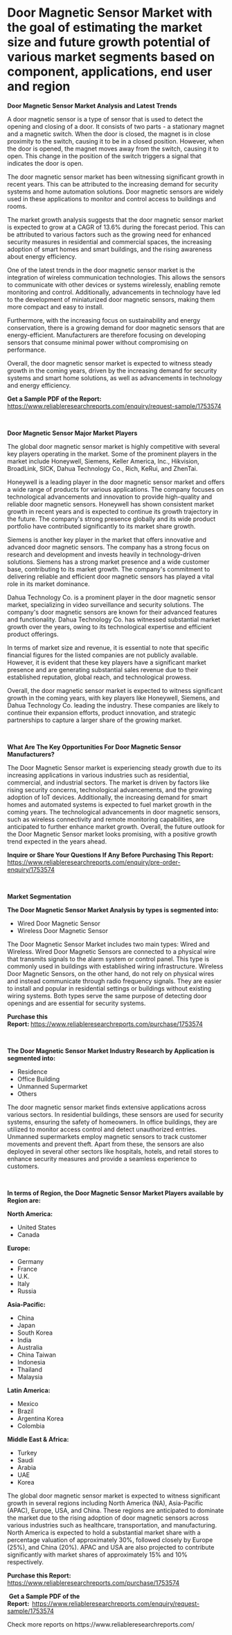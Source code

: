 <p><h1>Door Magnetic Sensor Market with the goal of estimating the market size and future growth potential of various market segments based on component, applications, end user and region</h1></p><p><strong>Door Magnetic Sensor Market Analysis and Latest Trends</strong></p>
<p><p>A door magnetic sensor is a type of sensor that is used to detect the opening and closing of a door. It consists of two parts - a stationary magnet and a magnetic switch. When the door is closed, the magnet is in close proximity to the switch, causing it to be in a closed position. However, when the door is opened, the magnet moves away from the switch, causing it to open. This change in the position of the switch triggers a signal that indicates the door is open.</p><p>The door magnetic sensor market has been witnessing significant growth in recent years. This can be attributed to the increasing demand for security systems and home automation solutions. Door magnetic sensors are widely used in these applications to monitor and control access to buildings and rooms.</p><p>The market growth analysis suggests that the door magnetic sensor market is expected to grow at a CAGR of 13.6% during the forecast period. This can be attributed to various factors such as the growing need for enhanced security measures in residential and commercial spaces, the increasing adoption of smart homes and smart buildings, and the rising awareness about energy efficiency.</p><p>One of the latest trends in the door magnetic sensor market is the integration of wireless communication technologies. This allows the sensors to communicate with other devices or systems wirelessly, enabling remote monitoring and control. Additionally, advancements in technology have led to the development of miniaturized door magnetic sensors, making them more compact and easy to install.</p><p>Furthermore, with the increasing focus on sustainability and energy conservation, there is a growing demand for door magnetic sensors that are energy-efficient. Manufacturers are therefore focusing on developing sensors that consume minimal power without compromising on performance.</p><p>Overall, the door magnetic sensor market is expected to witness steady growth in the coming years, driven by the increasing demand for security systems and smart home solutions, as well as advancements in technology and energy efficiency.</p></p>
<p><strong>Get a Sample PDF of the Report:&nbsp;</strong> <a href="https://www.reliableresearchreports.com/enquiry/request-sample/1753574">https://www.reliableresearchreports.com/enquiry/request-sample/1753574</a></p>
<p>&nbsp;</p>
<p><strong>Door Magnetic Sensor Major Market Players</strong></p>
<p><p>The global door magnetic sensor market is highly competitive with several key players operating in the market. Some of the prominent players in the market include Honeywell, Siemens, Keller America, Inc., Hikvision, BroadLink, SICK, Dahua Technology Co., Rich, KeRui, and ZhenTai.</p><p>Honeywell is a leading player in the door magnetic sensor market and offers a wide range of products for various applications. The company focuses on technological advancements and innovation to provide high-quality and reliable door magnetic sensors. Honeywell has shown consistent market growth in recent years and is expected to continue its growth trajectory in the future. The company's strong presence globally and its wide product portfolio have contributed significantly to its market share growth.</p><p>Siemens is another key player in the market that offers innovative and advanced door magnetic sensors. The company has a strong focus on research and development and invests heavily in technology-driven solutions. Siemens has a strong market presence and a wide customer base, contributing to its market growth. The company's commitment to delivering reliable and efficient door magnetic sensors has played a vital role in its market dominance.</p><p>Dahua Technology Co. is a prominent player in the door magnetic sensor market, specializing in video surveillance and security solutions. The company's door magnetic sensors are known for their advanced features and functionality. Dahua Technology Co. has witnessed substantial market growth over the years, owing to its technological expertise and efficient product offerings.</p><p>In terms of market size and revenue, it is essential to note that specific financial figures for the listed companies are not publicly available. However, it is evident that these key players have a significant market presence and are generating substantial sales revenue due to their established reputation, global reach, and technological prowess.</p><p>Overall, the door magnetic sensor market is expected to witness significant growth in the coming years, with key players like Honeywell, Siemens, and Dahua Technology Co. leading the industry. These companies are likely to continue their expansion efforts, product innovation, and strategic partnerships to capture a larger share of the growing market.</p></p>
<p>&nbsp;</p>
<p><strong>What Are The Key Opportunities For Door Magnetic Sensor Manufacturers?</strong></p>
<p><p>The Door Magnetic Sensor market is experiencing steady growth due to its increasing applications in various industries such as residential, commercial, and industrial sectors. The market is driven by factors like rising security concerns, technological advancements, and the growing adoption of IoT devices. Additionally, the increasing demand for smart homes and automated systems is expected to fuel market growth in the coming years. The technological advancements in door magnetic sensors, such as wireless connectivity and remote monitoring capabilities, are anticipated to further enhance market growth. Overall, the future outlook for the Door Magnetic Sensor market looks promising, with a positive growth trend expected in the years ahead.</p></p>
<p><strong>Inquire or Share Your Questions If Any Before Purchasing This Report:</strong> <a href="https://www.reliableresearchreports.com/enquiry/pre-order-enquiry/1753574">https://www.reliableresearchreports.com/enquiry/pre-order-enquiry/1753574</a></p>
<p>&nbsp;</p>
<p><strong>Market Segmentation</strong></p>
<p><strong>The Door Magnetic Sensor Market Analysis by types is segmented into:</strong></p>
<p><ul><li>Wired Door Magnetic Sensor</li><li>Wireless Door Magnetic Sensor</li></ul></p>
<p><p>The Door Magnetic Sensor Market includes two main types: Wired and Wireless. Wired Door Magnetic Sensors are connected to a physical wire that transmits signals to the alarm system or control panel. This type is commonly used in buildings with established wiring infrastructure. Wireless Door Magnetic Sensors, on the other hand, do not rely on physical wires and instead communicate through radio frequency signals. They are easier to install and popular in residential settings or buildings without existing wiring systems. Both types serve the same purpose of detecting door openings and are essential for security systems.</p></p>
<p><strong>Purchase this Report:&nbsp;</strong><a href="https://www.reliableresearchreports.com/purchase/1753574">https://www.reliableresearchreports.com/purchase/1753574</a></p>
<p>&nbsp;</p>
<p><strong>The Door Magnetic Sensor Market Industry Research by Application is segmented into:</strong></p>
<p><ul><li>Residence</li><li>Office Building</li><li>Unmanned Supermarket</li><li>Others</li></ul></p>
<p><p>The door magnetic sensor market finds extensive applications across various sectors. In residential buildings, these sensors are used for security systems, ensuring the safety of homeowners. In office buildings, they are utilized to monitor access control and detect unauthorized entries. Unmanned supermarkets employ magnetic sensors to track customer movements and prevent theft. Apart from these, the sensors are also deployed in several other sectors like hospitals, hotels, and retail stores to enhance security measures and provide a seamless experience to customers.</p></p>
<p>&nbsp;</p>
<p><strong>In terms of Region, the Door Magnetic Sensor Market Players available by Region are:</strong></p>
<p>
    <p> <strong> North America: </strong>
        <ul>
            <li>United States</li>
            <li>Canada</li>
        </ul>
        </p> 
    <p> <strong> Europe: </strong>
        <ul>
            <li>Germany</li>
            <li>France</li>
            <li>U.K.</li>
            <li>Italy</li>
            <li>Russia</li>
        </ul>
        </p> 
    <p> <strong> Asia-Pacific: </strong>
        <ul>
            <li>China</li>
            <li>Japan</li>
            <li>South Korea</li>
            <li>India</li>
            <li>Australia</li>
            <li>China Taiwan</li>
            <li>Indonesia</li>
            <li>Thailand</li>
            <li>Malaysia</li>
        </ul>
        </p> 
    <p> <strong> Latin America: </strong>
        <ul>
            <li>Mexico</li>
            <li>Brazil</li>
            <li>Argentina Korea</li>
            <li>Colombia</li>
        </ul>
        </p> 
    <p> <strong> Middle East & Africa: </strong>
        <ul>
            <li>Turkey</li>
            <li>Saudi</li>
            <li>Arabia</li>
            <li>UAE</li>
            <li>Korea</li>
        </ul>
    </p>
    </p>
<p><p>The global door magnetic sensor market is expected to witness significant growth in several regions including North America (NA), Asia-Pacific (APAC), Europe, USA, and China. These regions are anticipated to dominate the market due to the rising adoption of door magnetic sensors across various industries such as healthcare, transportation, and manufacturing. North America is expected to hold a substantial market share with a percentage valuation of approximately 30%, followed closely by Europe (25%), and China (20%). APAC and USA are also projected to contribute significantly with market shares of approximately 15% and 10% respectively.</p></p>
<p><strong>Purchase this Report: </strong><a href="https://www.reliableresearchreports.com/purchase/1753574">https://www.reliableresearchreports.com/purchase/1753574</a></p>
<p>&nbsp;<strong>Get a Sample PDF of the Report:&nbsp;&nbsp;</strong><a href="https://www.reliableresearchreports.com/enquiry/request-sample/1753574">https://www.reliableresearchreports.com/enquiry/request-sample/1753574</a></p>
<p><strong></strong></p>
<p>Check more reports on https://www.reliableresearchreports.com/</p>